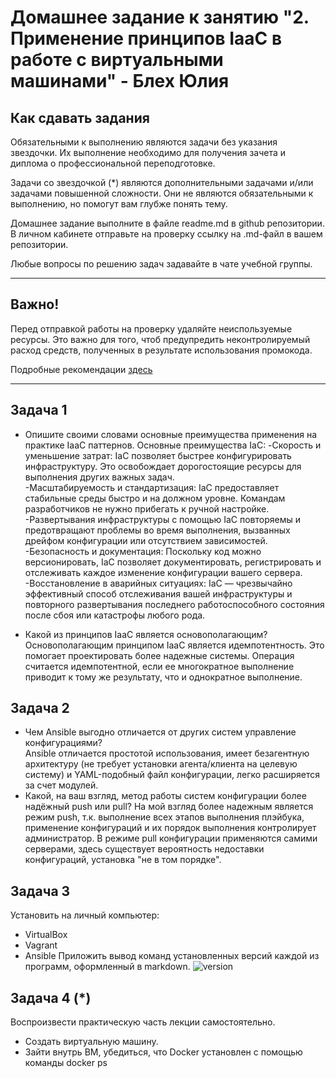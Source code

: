 # Домашнее задание к занятию "2. Применение принципов IaaC в работе с виртуальными машинами" - Блех Юлия


## Как сдавать задания

Обязательными к выполнению являются задачи без указания звездочки. Их выполнение необходимо для получения зачета и диплома о профессиональной переподготовке.

Задачи со звездочкой (*) являются дополнительными задачами и/или задачами повышенной сложности. Они не являются обязательными к выполнению, но помогут вам глубже понять тему.

Домашнее задание выполните в файле readme.md в github репозитории. В личном кабинете отправьте на проверку ссылку на .md-файл в вашем репозитории.

Любые вопросы по решению задач задавайте в чате учебной группы.

---

## Важно!

Перед отправкой работы на проверку удаляйте неиспользуемые ресурсы.
Это важно для того, чтоб предупредить неконтролируемый расход средств, полученных в результате использования промокода.

Подробные рекомендации [здесь](https://github.com/netology-code/virt-homeworks/blob/virt-11/r/README.md)

---

## Задача 1

- Опишите своими словами основные преимущества применения на практике IaaC паттернов.
Основные преимущества IaC:
-Скорость и уменьшение затрат: IaC позволяет быстрее конфигурировать инфраструктуру. Это освобождает дорогостоящие ресурсы для выполнения других важных задач.  
-Масштабируемость и стандартизация: IaC предоставляет стабильные среды быстро и на должном уровне. Командам разработчиков не нужно прибегать к ручной настройке.   -Развертывания инфраструктуры с помощью IaC повторяемы и предотвращают проблемы во время выполнения, вызванных дрейфом конфигурации или отсутствием зависимостей.  
-Безопасность и документация: Поскольку код можно версионировать, IaC позволяет документировать, регистрировать и отслеживать каждое изменение конфигурации вашего сервера.  
-Восстановление в аварийных ситуациях: IaC — чрезвычайно эффективный способ отслеживания вашей инфраструктуры и повторного развертывания последнего работоспособного состояния после сбоя или катастрофы любого рода. 

- Какой из принципов IaaC является основополагающим?  
Основополагающим принципом  IaaC является идемпотентность. Это помогает проектировать более надежные системы. Операция считается идемпотентной, если ее многократное выполнение приводит к тому же результату, что и однократное выполнение.

## Задача 2

- Чем Ansible выгодно отличается от других систем управление конфигурациями?  
Ansible отличается простотой использования, имеет безагентную архитектуру (не требует установки агента/клиента на целевую систему) и YAML-подобный файл конфигурации, легко расширяется за счет модулей. 
- Какой, на ваш взгляд, метод работы систем конфигурации более надёжный push или pull?
На мой взгляд более надежным является режим push, т.к. выполнение всех этапов выполнения плэйбука, применение конфигураций и их порядок выполнения контролирует администратор. В режиме pull конфигурации применяются самими серверами, здесь существует вероятность недоставки конфигураций, установка "не в том порядке". 

## Задача 3

Установить на личный компьютер:
- VirtualBox
- Vagrant
- Ansible
Приложить вывод команд установленных версий каждой из программ, оформленный в markdown.
![version](https://github.com/juls-blekh/-virt-homeworks/main/img/Version_vbox_ansible_vagrant.png)

## Задача 4 (*)

Воспроизвести практическую часть лекции самостоятельно.

- Создать виртуальную машину.
- Зайти внутрь ВМ, убедиться, что Docker установлен с помощью команды
docker ps
